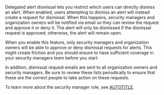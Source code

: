 Delegated alert dismissal lets you restrict which users can directly dismiss an alert. When enabled, users attempting to dismiss an alert will instead create a request for dismissal.
When this happens, security managers and organization owners will be notified via email so they can review the request and approve it or deny it. The alert will only be dismissed if the dismissal request is approved; otherwise, the alert will remain open.

When you enable this feature, only security managers and organization owners will be able to approve or deny dismissal requests for alerts.
This might create friction and you should ensure to have sufficient coverage in your security managers team before you start.

In addition, dismissal request emails are sent to all organization owners and security managers. Be sure to review these lists periodically to ensure that these are the correct people to take action on these requests.

To learn more about the security manager role, see [AUTOTITLE](/organizations/managing-peoples-access-to-your-organization-with-roles/managing-security-managers-in-your-organization).
